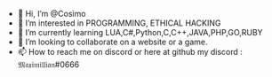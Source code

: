 - 👋 Hi, I’m @Cosimo
- 👀 I’m interested in PROGRAMMING, ETHICAL HACKING
- 🌱 I’m currently learning LUA,C#,Python,C,C++,JAVA,PHP,GO,RUBY
- 💞️ I’m looking to collaborate on a website or a game.
- 📫 How to reach me on discord or here at github my discord : 𝔐𝔞𝔵𝔦𝔪𝔦𝔩𝔩𝔦𝔞𝔫#0666
